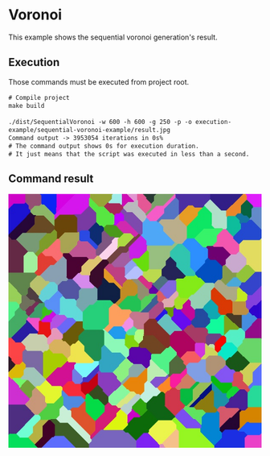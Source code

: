# Voronoi

This example shows the sequential voronoi generation's result.

## Execution

Those commands must be executed from project root. 

```shell script
# Compile project
make build

./dist/SequentialVoronoi -w 600 -h 600 -g 250 -p -o execution-example/sequential-voronoi-example/result.jpg
Command output -> 3953054 iterations in 0s%
# The command output shows 0s for execution duration.
# It just means that the script was executed in less than a second.
```


## Command result

![result](command-result.jpg)

